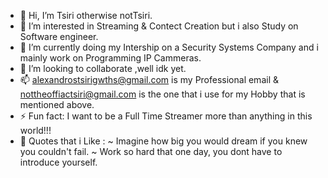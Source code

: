 - 👋 Hi, I’m Tsiri otherwise notTsiri.
- 👀 I’m interested in Streaming & Contect Creation but i also Study on Software engineer.
- 🌱 I’m currently doing my Intership on a Security Systems Company and i mainly work on Programming IP Cammeras.
- 💞️ I’m looking to collaborate ,well idk yet.
- 📫 alexandrostsirigwths@gmail.com is my Professional email & nottheoffiactsiri@gmail.com is the one that i use for my Hobby that is mentioned above.
- ⚡ Fun fact: I want to be a Full Time Streamer more than anything in this world!!!
- 💭 Quotes that i Like : ~ Imagine how big you would dream if you knew you couldn't fail.
                           ~ Work so hard that one day, you dont have to introduce yourself. 

<!---
notTsiri/notTsiri is a ✨ special ✨ repository because its `README.md` (this file) appears on your GitHub profile.
You can click the Preview link to take a look at your changes.
--->
